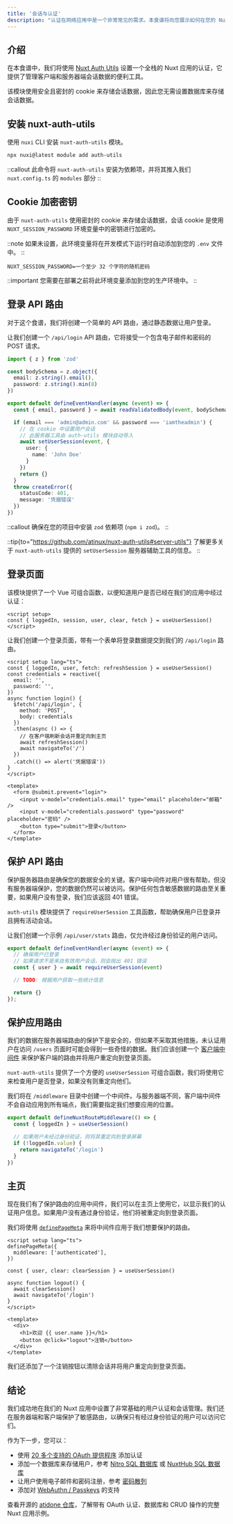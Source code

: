 ```yaml
---
title: '会话与认证'
description: "认证在网络应用中是一个非常常见的需求。本食谱将向您展示如何在您的 Nuxt 应用中实现基本的用户注册和认证。"
---
```


## 介绍

在本食谱中，我们将使用 [Nuxt Auth Utils](https://github.com/Atinux/nuxt-auth-utils) 设置一个全栈的 Nuxt 应用的认证，它提供了管理客户端和服务器端会话数据的便利工具。

该模块使用安全且密封的 cookie 来存储会话数据，因此您无需设置数据库来存储会话数据。

## 安装 nuxt-auth-utils

使用 `nuxi` CLI 安装 `nuxt-auth-utils` 模块。

```bash [终端]
npx nuxi@latest module add auth-utils
```

::callout
此命令将 `nuxt-auth-utils` 安装为依赖项，并将其推入我们 `nuxt.config.ts` 的 `modules` 部分
::

## Cookie 加密密钥

由于 `nuxt-auth-utils` 使用密封的 cookie 来存储会话数据，会话 cookie 是使用 `NUXT_SESSION_PASSWORD` 环境变量中的密钥进行加密的。

::note
如果未设置，此环境变量将在开发模式下运行时自动添加到您的 `.env` 文件中。
::

```dotenv [.env]
NUXT_SESSION_PASSWORD=一个至少 32 个字符的随机密码
```

::important
您需要在部署之前将此环境变量添加到您的生产环境中。
::

## 登录 API 路由

对于这个食谱，我们将创建一个简单的 API 路由，通过静态数据让用户登录。

让我们创建一个 `/api/login` API 路由，它将接受一个包含电子邮件和密码的 POST 请求。

```ts [server/api/login.post.ts]
import { z } from 'zod'

const bodySchema = z.object({
  email: z.string().email(),
  password: z.string().min(8)
})

export default defineEventHandler(async (event) => {
  const { email, password } = await readValidatedBody(event, bodySchema.parse)

  if (email === 'admin@admin.com' && password === 'iamtheadmin') {
    // 在 cookie 中设置用户会话
    // 此服务器工具由 auth-utils 模块自动导入
    await setUserSession(event, {
      user: {
        name: 'John Doe'
      }
    })
    return {}
  }
  throw createError({
    statusCode: 401,
    message: '凭据错误'
  })
})
```

::callout
确保在您的项目中安装 `zod` 依赖项 (`npm i zod`)。
::

::tip{to="https://github.com/atinux/nuxt-auth-utils#server-utils"}
了解更多关于 `nuxt-auth-utils` 提供的 `setUserSession` 服务器辅助工具的信息。
::

## 登录页面

该模块提供了一个 Vue 可组合函数，以便知道用户是否已经在我们的应用中经过认证：

```vue
<script setup>
const { loggedIn, session, user, clear, fetch } = useUserSession()
</script>
```

让我们创建一个登录页面，带有一个表单将登录数据提交到我们的 `/api/login` 路由。

```vue [pages/login.vue]
<script setup lang="ts">
const { loggedIn, user, fetch: refreshSession } = useUserSession()
const credentials = reactive({
  email: '',
  password: '',
})
async function login() {
  $fetch('/api/login', {
    method: 'POST',
    body: credentials
  })
  .then(async () => {
    // 在客户端刷新会话并重定向到主页
    await refreshSession()
    await navigateTo('/')
  })
  .catch(() => alert('凭据错误'))
}
</script>

<template>
  <form @submit.prevent="login">
    <input v-model="credentials.email" type="email" placeholder="邮箱" />
    <input v-model="credentials.password" type="password" placeholder="密码" />
    <button type="submit">登录</button>
  </form>
</template>
```

## 保护 API 路由

保护服务器路由是确保您的数据安全的关键。客户端中间件对用户很有帮助，但没有服务器端保护，您的数据仍然可以被访问。保护任何包含敏感数据的路由至关重要，如果用户没有登录，我们应该返回 401 错误。

`auth-utils` 模块提供了 `requireUserSession` 工具函数，帮助确保用户已登录并且拥有活动会话。

让我们创建一个示例 `/api/user/stats` 路由，仅允许经过身份验证的用户访问。

```ts [server/api/user/stats.get.ts]
export default defineEventHandler(async (event) => {
  // 确保用户已登录
  // 如果请求不是来自有效用户会话，则会抛出 401 错误
  const { user } = await requireUserSession(event)

  // TODO: 根据用户获取一些统计信息

  return {}
});
```

## 保护应用路由

我们的数据在服务器端路由的保护下是安全的，但如果不采取其他措施，未认证用户在访问 `/users` 页面时可能会得到一些奇怪的数据。我们应该创建一个 [客户端中间件](https://nuxt.com/docs/guide/directory-structure/middleware) 来保护客户端的路由并将用户重定向到登录页面。

`nuxt-auth-utils` 提供了一个方便的 `useUserSession` 可组合函数，我们将使用它来检查用户是否登录，如果没有则重定向他们。

我们将在 `/middleware` 目录中创建一个中间件。与服务器端不同，客户端中间件不会自动应用到所有端点，我们需要指定我们想要应用的位置。

```typescript [middleware/authenticated.ts]
export default defineNuxtRouteMiddleware(() => {
  const { loggedIn } = useUserSession()

  // 如果用户未经过身份验证，则将其重定向到登录屏幕
  if (!loggedIn.value) {
    return navigateTo('/login')
  }
})
```

## 主页

现在我们有了保护路由的应用中间件，我们可以在主页上使用它，以显示我们的认证用户信息。如果用户没有通过身份验证，他们将被重定向到登录页面。

我们将使用 [`definePageMeta`](/docs/api/utils/define-page-meta) 来将中间件应用于我们想要保护的路由。

```vue [pages/index.vue]
<script setup lang="ts">
definePageMeta({
  middleware: ['authenticated'],
})
  
const { user, clear: clearSession } = useUserSession()

async function logout() {
  await clearSession()
  await navigateTo('/login')
}
</script>

<template>
  <div>
    <h1>欢迎 {{ user.name }}</h1>
    <button @click="logout">注销</button>
  </div>
</template>
```

我们还添加了一个注销按钮以清除会话并将用户重定向到登录页面。

## 结论

我们成功地在我们的 Nuxt 应用中设置了非常基础的用户认证和会话管理。我们还在服务器端和客户端保护了敏感路由，以确保只有经过身份验证的用户可以访问它们。

作为下一步，您可以：
- 使用 [20 多个支持的 OAuth 提供程序](https://github.com/atinux/nuxt-auth-utils?tab=readme-ov-file#supported-oauth-providers) 添加认证
- 添加一个数据库来存储用户，参考 [Nitro SQL 数据库](https://nitro.build/guide/database) 或 [NuxtHub SQL 数据库](https://hub.nuxt.com/docs/features/database)
- 让用户使用电子邮件和密码注册，参考 [密码散列](https://github.com/atinux/nuxt-auth-utils?tab=readme-ov-file#password-hashing)
- 添加对 [WebAuthn / Passkeys](https://github.com/atinux/nuxt-auth-utils?tab=readme-ov-file#webauthn-passkey) 的支持

查看开源的 [atidone 仓库](https://github.com/atinux/atidone)，了解带有 OAuth 认证、数据库和 CRUD 操作的完整 Nuxt 应用示例。